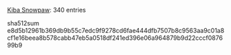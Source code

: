 [Kiba Snowpaw](https://github.com/kibasnowpaw): 340 entries

sha512sum e8d5b12961b369db9b55c7edc9f9278cd6fae444dfb7507b8c9563aa9c01a8cf1e16beea8b578cabb47eb5a0518df241ed396e06a964879b9d22cccf087699b9
